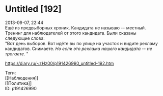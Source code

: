 Untitled [192]
===============

   
 2013-09-07, 22:44   
  Ещё из предвыборных хроник. Кандидата не называю -- местный. Тренинг для наблюдателей от этого кандидата. Были сказаны следующие слова:   
 "Вот день выборов. Вот идёте вы по улице на участок и видите рекламу кандидатов. Снимаете.  *Но если это реклама нашего кандидата -- не трогаете.*  "   
    
 <https://diary.ru/~zHz00/p191426990_untitled-192.htm>   
   
 Теги:   
 [[Наблюдения]]   
 [[Политика]]   
 ID: p191426990